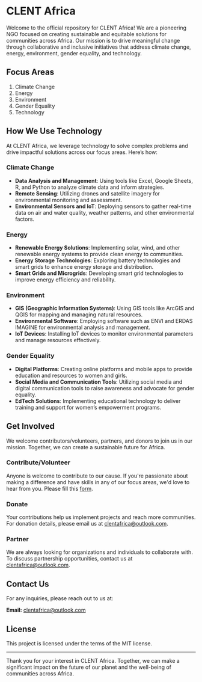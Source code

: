 # CLENT Africa

Welcome to the official repository for CLENT Africa! We are a pioneering NGO focused on creating sustainable and equitable solutions for communities across Africa. Our mission is to drive meaningful change through collaborative and inclusive initiatives that address climate change, energy, environment, gender equality, and technology.

## Focus Areas

1. Climate Change
2. Energy
3. Environment
4. Gender Equality
5. Technology

## How We Use Technology

At CLENT Africa, we leverage technology to solve complex problems and drive impactful solutions across our focus areas. Here’s how:

### Climate Change

- **Data Analysis and Management**: Using tools like Excel, Google Sheets, R, and Python to analyze climate data and inform strategies.
- **Remote Sensing**: Utilizing drones and satellite imagery for environmental monitoring and assessment.
- **Environmental Sensors and IoT**: Deploying sensors to gather real-time data on air and water quality, weather patterns, and other environmental factors.

### Energy

- **Renewable Energy Solutions**: Implementing solar, wind, and other renewable energy systems to provide clean energy to communities.
- **Energy Storage Technologies**: Exploring battery technologies and smart grids to enhance energy storage and distribution.
- **Smart Grids and Microgrids**: Developing smart grid technologies to improve energy efficiency and reliability.

### Environment

- **GIS (Geographic Information Systems)**: Using GIS tools like ArcGIS and QGIS for mapping and managing natural resources.
- **Environmental Software**: Employing software such as ENVI and ERDAS IMAGINE for environmental analysis and management.
- **IoT Devices**: Installing IoT devices to monitor environmental parameters and manage resources effectively.

### Gender Equality

- **Digital Platforms**: Creating online platforms and mobile apps to provide education and resources to women and girls.
- **Social Media and Communication Tools**: Utilizing social media and digital communication tools to raise awareness and advocate for gender equality.
- **EdTech Solutions**: Implementing educational technology to deliver training and support for women’s empowerment programs.

## Get Involved

We welcome contributors/volunteers, partners, and donors to join us in our mission. Together, we can create a sustainable future for Africa.

### Contribute/Volunteer

Anyone is welcome to contribute to our cause. If you're passionate about making a difference and have skills in any of our focus areas, we'd love to hear from you. Please fill this [form](https://forms.gle/gX4WcwsZr2AFPPRHA).

### Donate

Your contributions help us implement projects and reach more communities. For donation details, please email us at [clentafrica@outlook.com](mailto:clentafrica@outlook.com).

### Partner

We are always looking for organizations and individuals to collaborate with. To discuss partnership opportunities, contact us at [clentafrica@outlook.com](mailto:clentafrica@outlook.com).

## Contact Us

For any inquiries, please reach out to us at:

**Email:** [clentafrica@outlook.com](mailto:clentafrica@outlook.com)

## License

This project is licensed under the terms of the MIT license.

---

Thank you for your interest in CLENT Africa. Together, we can make a significant impact on the future of our planet and the well-being of communities across Africa.
